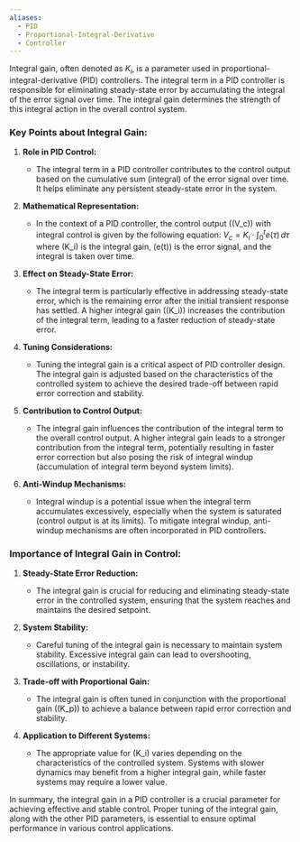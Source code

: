 ```yaml
---
aliases:
  - PID
  - Proportional-Integral-Derivative
  - Controller
---
```

Integral gain, often denoted as $K_i$, is a parameter used in proportional-integral-derivative (PID) controllers. The integral term in a PID controller is responsible for eliminating steady-state error by accumulating the integral of the error signal over time. The integral gain determines the strength of this integral action in the overall control system.

### Key Points about Integral Gain:

1. **Role in PID Control:**
   - The integral term in a PID controller contributes to the control output based on the cumulative sum (integral) of the error signal over time. It helps eliminate any persistent steady-state error in the system.

2. **Mathematical Representation:**
   - In the context of a PID controller, the control output (\(V_c\)) with integral control is given by the following equation:
     $V_c = K_i \cdot \int_{0}^{t} e(\tau) \, d\tau$
     where \(K_i\) is the integral gain, \(e(t)\) is the error signal, and the integral is taken over time.

3. **Effect on Steady-State Error:**
   - The integral term is particularly effective in addressing steady-state error, which is the remaining error after the initial transient response has settled. A higher integral gain (\(K_i\)) increases the contribution of the integral term, leading to a faster reduction of steady-state error.

4. **Tuning Considerations:**
   - Tuning the integral gain is a critical aspect of PID controller design. The integral gain is adjusted based on the characteristics of the controlled system to achieve the desired trade-off between rapid error correction and stability.

5. **Contribution to Control Output:**
   - The integral gain influences the contribution of the integral term to the overall control output. A higher integral gain leads to a stronger contribution from the integral term, potentially resulting in faster error correction but also posing the risk of integral windup (accumulation of integral term beyond system limits).

6. **Anti-Windup Mechanisms:**
   - Integral windup is a potential issue when the integral term accumulates excessively, especially when the system is saturated (control output is at its limits). To mitigate integral windup, anti-windup mechanisms are often incorporated in PID controllers.

### Importance of Integral Gain in Control:

1. **Steady-State Error Reduction:**
   - The integral gain is crucial for reducing and eliminating steady-state error in the controlled system, ensuring that the system reaches and maintains the desired setpoint.

2. **System Stability:**
   - Careful tuning of the integral gain is necessary to maintain system stability. Excessive integral gain can lead to overshooting, oscillations, or instability.

3. **Trade-off with Proportional Gain:**
   - The integral gain is often tuned in conjunction with the proportional gain (\(K_p\)) to achieve a balance between rapid error correction and stability.

4. **Application to Different Systems:**
   - The appropriate value for \(K_i\) varies depending on the characteristics of the controlled system. Systems with slower dynamics may benefit from a higher integral gain, while faster systems may require a lower value.

In summary, the integral gain in a PID controller is a crucial parameter for achieving effective and stable control. Proper tuning of the integral gain, along with the other PID parameters, is essential to ensure optimal performance in various control applications.